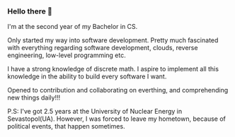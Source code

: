 ### Hello there 👋

I'm at the second year of my Bachelor in CS.

Only started my way into software development. Pretty much fascinated with everything regarding software development, clouds, reverse engineering, low-level programming etc.

I have a strong knowledge of discrete math. I aspire to implement all this knowledge in the ability to build every software I want.

Opened to contribution and collaborating on everthing, and comprehending new things daily!!! 

P.S:
I've got 2.5 years at the University of Nuclear Energy in Sevastopol(UA). However, I was forced to leave my hometown, because of political events, that happen sometimes.
